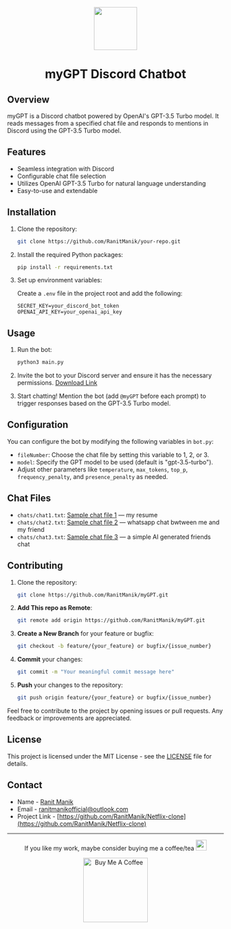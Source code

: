 <div  align = "center">
  <img src="https://github.com/RanitManik/myGPT/assets/138437760/0dd5a72b-3b0e-41d8-8fc2-d4279914add2" height="100">
  <h1>myGPT Discord Chatbot</h1>
</div> 


## Overview

myGPT is a Discord chatbot powered by OpenAI's GPT-3.5 Turbo model. It reads messages from a specified chat file and responds to mentions in Discord using the GPT-3.5 Turbo model.

## Features

- Seamless integration with Discord
- Configurable chat file selection
- Utilizes OpenAI GPT-3.5 Turbo for natural language understanding
- Easy-to-use and extendable

## Installation

1. Clone the repository:

   ```bash
   git clone https://github.com/RanitManik/your-repo.git
   ```

2. Install the required Python packages:

   ```bash
   pip install -r requirements.txt
   ```

3. Set up environment variables:

   Create a `.env` file in the project root and add the following:

   ```plaintext
   SECRET_KEY=your_discord_bot_token
   OPENAI_API_KEY=your_openai_api_key
   ```
## Usage

1. Run the bot:

   ```bash
   python3 main.py
   ```

2. Invite the bot to your Discord server and ensure it has the necessary permissions.
   [Download Link](https://discord.com/oauth2/authorize?client_id=1188130542902837258&permissions=1024&scope=bot)

4. Start chatting! Mention the bot (add `@myGPT` before each prompt) to trigger responses based on the GPT-3.5 Turbo model.

## Configuration

You can configure the bot by modifying the following variables in `bot.py`:

- `fileNumber`: Choose the chat file by setting this variable to 1, 2, or 3.
- `model`: Specify the GPT model to be used (default is "gpt-3.5-turbo").
- Adjust other parameters like `temperature`, `max_tokens`, `top_p`, `frequency_penalty`, and `presence_penalty` as needed.

## Chat Files

- `chats/chat1.txt`: [Sample chat file 1](chats/chat1.txt) — my resume
- `chats/chat2.txt`: [Sample chat file 2](chats/chat2.txt) — whatsapp chat bwtween me and my friend
- `chats/chat3.txt`: [Sample chat file 3](chats/chat3.txt) — a simple AI generated friends chat

## Contributing

1. Clone the repository:

   ```bash
   git clone https://github.com/RanitManik/myGPT.git
   ```

2. **Add This repo as Remote**:

   ```bash
   git remote add origin https://github.com/RanitManik/myGPT.git
   ```

3. **Create a New Branch** for your feature or bugfix:

   ```bash
   git checkout -b feature/{your_feature} or bugfix/{issue_number}
   ```

4. **Commit** your changes:

   ```bash
   git commit -m "Your meaningful commit message here"
   ```

5. **Push** your changes to the repository:

   ```bash
   git push origin feature/{your_feature} or bugfix/{issue_number}
   ```

Feel free to contribute to the project by opening issues or pull requests. Any feedback or improvements are appreciated.

## License

This project is licensed under the MIT License - see the [LICENSE](LICENSE) file for details.

## Contact

- Name - [Ranit Manik](https://github.com/RanitManik)
- Email - ranitmanikofficial@outlook.com
- Project Link - [https://github.com/RanitManik/Netflix-clone](https://github.com/RanitManik/Netflix-clone)

---

<p align="center"> If you like my work, maybe consider buying me a coffee/tea <img src="https://media.giphy.com/media/lRSeZ2ddNwhZ5AgIvk/giphy.gif" width="25">

<p align="center"><a href="https://www.buymeacoffee.com/ranitmanik" target="_blank"><img src="https://cdn.buymeacoffee.com/buttons/v2/default-red.png" alt="Buy Me A Coffee" width="150"></a>
